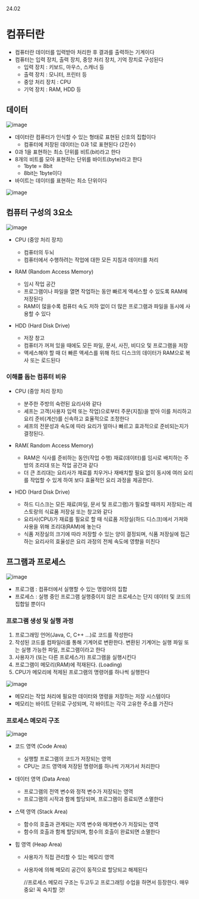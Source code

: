 24.02

# 컴퓨터란

- 컴퓨터란 데이터를 입력받아 처리한 후 결과를 출력하는 기계이다
- 컴퓨터는 입력 장치, 출력 장치, 중앙 처리 장치, 기억 장치로 구성된다
  - 입력 장치 : 키보드, 마우스, 스캐너 등
  - 출력 장치 : 모니터, 프린터 등
  - 중앙 처리 장치 : CPU
  - 기억 장치 : RAM, HDD 등

## 데이터
![image](./assets/image-6.png)
- 데이터란 컴퓨터가 인식할 수 있는 형태로 표현된 신호의 집합이다
  - 컴퓨터에 저장된 데이터는 0과 1로 표현된다 (2진수)
- 0과 1을 표현하는 최소 단위를 비트(bit)라고 한다
- 8개의 비트를 모아 표현하는 단위를 바이트(byte)라고 한다
  - 1byte = 8bit
  - 8bit는 1byte이다
- 바이트는 데이터를 표현하는 최소 단위이다

![image](./assets/image-7.png)

## 컴퓨터 구성의 3요소
![image](./assets/image-8.png)

- CPU (중앙 처리 장치)
  - 컴퓨터의 두뇌
  - 컴퓨터에서 수행하려는 작업에 대한 모든 지침과 데이터를 처리

- RAM (Random Access Memory)
  - 임시 작업 공간
  - 프로그램이나 파일을 열면 작업하는 동안 빠르게 액세스할 수 있도록 RAM에 저장된다
  - RAM이 많을수록 컴퓨터 속도 저하 없이 더 많은 프로그램과 파일을 동시에 사용할 수 있다

- HDD (Hard Disk Drive)
  - 저장 창고
  - 컴퓨터가 꺼져 있을 때에도 모든 파일, 문서, 사진, 비디오 및 프로그램을 저장
  - 액세스해야 할 때 더 빠른 액세스를 위해 하드 디스크의 데이터가 RAM으로 복사 또는 로드된다

### 이해를 돕는 컴퓨터 비유

- CPU (중앙 처리 장치)
  - 분주한 주방의 숙련된 요리사와 같다
  - 셰프는 고객(사용자 입력 또는 작업)으로부터 주문(지침)을 받아 이를 처리하고 요리 준비(계산)를 신속하고 효율적으로 조정한다
  - 셰프의 전문성과 속도에 따라 요리가 얼마나 빠르고 효과적으로 준비되는지가 결정된다.

- RAM( Random Access Memory)
  - RAM은 식사를 준비하는 동안(작업 수행) 재료(데이터)를 임시로 배치하는 주방의 조리대 또는 작업 공간과 같다
  - 더 큰 조리대는 요리사가 재료를 치우거나 재배치할 필요 없이 동시에 여러 요리를 작업할 수 있게 하여 보다 효율적인 요리 과정을 제공한다.

- HDD (Hard Disk Drive)
  - 하드 디스크는 모든 재료(파일, 문서 및 프로그램)가 필요할 때까지 저장되는 레스토랑의 식료품 저장실 또는 창고와 같다
  - 요리사(CPU)가 재료를 필요로 할 때 식료품 저장실(하드 디스크)에서 가져와 사용을 위해 조리대(RAM)에 놓는다
  - 식품 저장실의 크기에 따라 저장할 수 있는 양이 결정되며, 식품 저장실에 접근하는 요리사의 효율성은 요리 과정의 전체 속도에 영향을 미친다

## 프그램과 프로세스
![image](./assets/image-9.png)

- 프로그램 : 컴퓨터에서 실행할 수 있는 명령어의 집합
- 프로세스 : 실행 중인 프로그램
실행중이지 않은 프로세스는 단지 데이터 및 코드의 집합일 뿐이다


### 프로그램 생성 및 실행 과정
1. 프로그래밍 언어(Java, C, C++ …)로 코드를 작성한다
2. 작성된 코드를 컴파일러를 통해 기계어로 변환한다. 변환된 기계어는 실행 파일 또는 실행 가능한 파일, 프로그램이라고 한다
3. 사용자가 (또는 다른 프로세스가) 프로그램을 실행시킨다
4. 프로그램이 메모리(RAM)에 적재된다. (Loading)
5. CPU가 메모리에 적제된 프로그램의 명령어를 하나씩 실행한다

![image](./assets/image-10.png)

- 메모리는 작업 처리에 필요한 데이터와 명령을 저장하는 저장 시스템이다
- 메모리는 바이트 단위로 구성되며, 각 바이트는 각각 고유한 주소를 가진다

### 프로세스 메모리 구조
![image](./assets/image-11.png)
- 코드 영역 (Code Area)
  - 실행할 프로그램의 코드가 저장되는 영역
  - CPU는 코드 영역에 저장된 명령어를 하나씩 가져가서 처리한다

- 데이터 영역 (Data Area)
  - 프로그램의 전역 변수와 정적 변수가 저장되는 영역
  - 프로그램의 시작과 함께 할당되며, 프로그램이 종료되면 소멸한다

- 스택 영역 (Stack Area)
  - 함수의 호출과 관계되는 지역 변수와 매개변수가 저장되는 영역
  - 함수의 호출과 함께 할당되며, 함수의 호출이 완료되면 소멸한다

- 힙 영역 (Heap Area)
  - 사용자가 직접 관리할 수 있는 메모리 영역
  - 사용자에 의해 메모리 공간이 동적으로 할당되고 해제된다
  
  
    //프로세스 메모리 구조는 두고두고 프로그래밍 수업을 하면서 등장한다. 매우 중요! 꼭 숙지할 것!